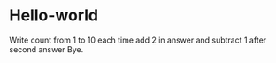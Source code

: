 # Hello-world 
Write count from 1 to 10 each time add 2 in answer and subtract 1 after second answer
Bye.
